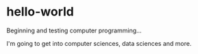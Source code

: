 # hello-world
Beginning and testing computer programming...

I'm going to get into computer sciences, data sciences and more.
